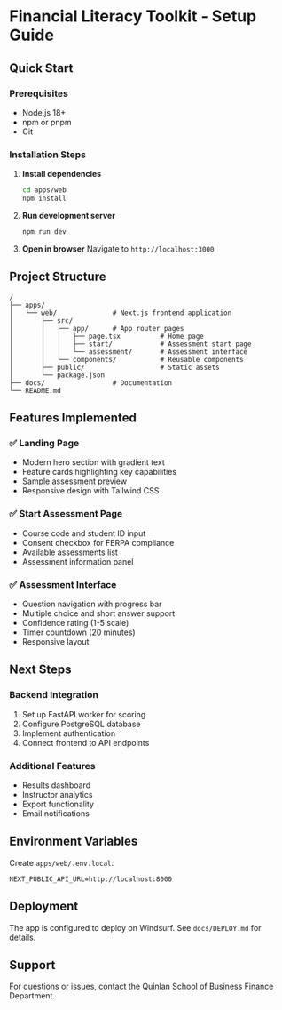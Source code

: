 # Financial Literacy Toolkit - Setup Guide

## Quick Start

### Prerequisites
- Node.js 18+ 
- npm or pnpm
- Git

### Installation Steps

1. **Install dependencies**
   ```bash
   cd apps/web
   npm install
   ```

2. **Run development server**
   ```bash
   npm run dev
   ```

3. **Open in browser**
   Navigate to `http://localhost:3000`

## Project Structure

```
/
├── apps/
│   └── web/              # Next.js frontend application
│       ├── src/
│       │   ├── app/      # App router pages
│       │   │   ├── page.tsx          # Home page
│       │   │   ├── start/            # Assessment start page
│       │   │   └── assessment/       # Assessment interface
│       │   └── components/           # Reusable components
│       ├── public/                   # Static assets
│       └── package.json
├── docs/                 # Documentation
└── README.md
```

## Features Implemented

### ✅ Landing Page
- Modern hero section with gradient text
- Feature cards highlighting key capabilities
- Sample assessment preview
- Responsive design with Tailwind CSS

### ✅ Start Assessment Page
- Course code and student ID input
- Consent checkbox for FERPA compliance
- Available assessments list
- Assessment information panel

### ✅ Assessment Interface
- Question navigation with progress bar
- Multiple choice and short answer support
- Confidence rating (1-5 scale)
- Timer countdown (20 minutes)
- Responsive layout

## Next Steps

### Backend Integration
1. Set up FastAPI worker for scoring
2. Configure PostgreSQL database
3. Implement authentication
4. Connect frontend to API endpoints

### Additional Features
- Results dashboard
- Instructor analytics
- Export functionality
- Email notifications

## Environment Variables

Create `apps/web/.env.local`:
```env
NEXT_PUBLIC_API_URL=http://localhost:8000
```

## Deployment

The app is configured to deploy on Windsurf. See `docs/DEPLOY.md` for details.

## Support

For questions or issues, contact the Quinlan School of Business Finance Department.
